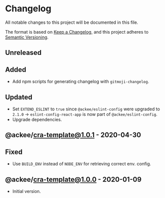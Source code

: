 # Changelog

All notable changes to this project will be documented in this file.

The format is based on [Keep a Changelog](https://keepachangelog.com/en/1.0.0/),
and this project adheres to [Semantic Versioning](https://semver.org/spec/v2.0.0.html).

## Unreleased

## Added

- Add npm scripts for generating changelog with `gitmoji-changelog`.

## Updated

- Set `EXTEND_ESLINT` to `true` since `@ackee/eslint-config` were upgraded to `2.1.0` -> `eslint-config-react-app` is now part of `@ackee/eslint-config`.
- Upgrade dependencies.

## @ackee/cra-template@1.0.1 - 2020-04-30

## Fixed

- Use `BUILD_ENV` instead of `NODE_ENV` for retrieving correct env. config.

## @ackee/cra-template@1.0.0 - 2020-01-09

- Initial version.
